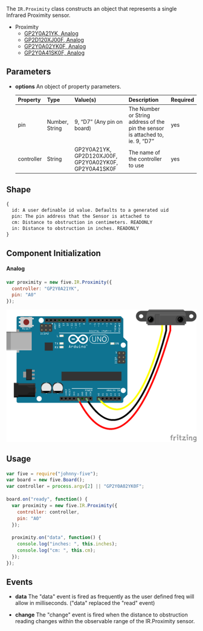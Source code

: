 The `IR.Proximity` class constructs an object that represents a single Infrared Proximity sensor.

- Proximity
    - [GP2Y0A21YK, Analog](https://www.sparkfun.com/products/242)
    - [GP2D120XJ00F, Analog](https://www.sparkfun.com/products/8959)
    - [GP2Y0A02YK0F, Analog](https://www.sparkfun.com/products/8958)
    - [GP2Y0A41SK0F, Analog](https://www.sparkfun.com/products/12728)

## Parameters

- **options** An object of property parameters.

  | Property | Type           | Value(s)                                             | Description                                                                    | Required |
  |---------------|----------------|------------------------------------------------------|--------------------------------------------------------------------------------|----------|
  | pin           | Number, String | 9, “D7” (Any pin on board)                           | The Number or String address of the pin the sensor is attached to, ie. 9, “D7” | yes      |
  | controller    | String         | GP2Y0A21YK, GP2D120XJ00F, GP2Y0A02YK0F, GP2Y0A41SK0F | The name of the controller to use                                              | yes      |


## Shape

```
{ 
  id: A user definable id value. Defaults to a generated uid
  pin: The pin address that the Sensor is attached to
  cm: Distance to obstruction in centimeters. READONLY
  in: Distance to obstruction in inches. READONLY
}

```


## Component Initialization


#### Analog

```js
var proximity = new five.IR.Proximity({
  controller: "GP2Y0A21YK",
  pin: "A0"
});
```

![IR.Proximity](https://github.com/rwaldron/johnny-five/raw/master/docs/breadboard/ir-proximity.png)

## Usage
```js
var five = require("johnny-five");
var board = new five.Board();
var controller = process.argv[2] || "GP2Y0A02YK0F";

board.on("ready", function() {
  var proximity = new five.IR.Proximity({
    controller: controller,
    pin: "A0"
  });

  proximity.on("data", function() {
    console.log("inches: ", this.inches);
    console.log("cm: ", this.cm);
  });
});

```

## Events

- **data** The "data" event is fired as frequently as the user defined freq will allow in milliseconds. ("data" replaced the "read" event)

- **change** The "change" event is fired when the distance to obstruction reading changes within the observable range of the IR.Proximity sensor.
